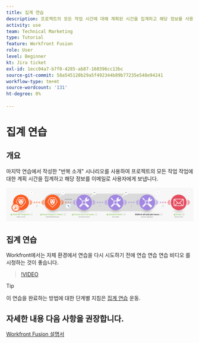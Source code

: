 ```yaml
---
title: 집계 연습
description: 프로젝트의 모든 작업 시간에 대해 계획된 시간을 집계하고 해당 정보를 사용하여 전자 메일을 보내는 방법을 알아봅니다. [!DNL Adobe Workfront Fusion].
activity: use
team: Technical Marketing
type: Tutorial
feature: Workfront Fusion
role: User
level: Beginner
kt: Jira ticket
exl-id: 1ecc04a7-b7f0-4285-ab87-160396cc13bc
source-git-commit: 58a545120b29a5f492344b89b77235e548e94241
workflow-type: tm+mt
source-wordcount: '131'
ht-degree: 0%

---
```


# 집계 연습

## 개요

마지막 연습에서 작성한 &quot;반복 소개&quot; 시나리오를 사용하여 프로젝트의 모든 작업 작업에 대한 계획 시간을 집계하고 해당 정보를 이메일로 사용자에게 보냅니다.

![Fusion 시나리오의 이미지](assets/iteration-and-aggregation-2.png)

## 집계 연습

Workfront에서는 자체 환경에서 연습을 다시 시도하기 전에 연습 연습 연습 비디오 를 시청하는 것이 좋습니다.

>[!VIDEO](https://video.tv.adobe.com/v/335280/?quality=12)

>[!TIP]
>
>이 연습을 완료하는 방법에 대한 단계별 지침은 [집계 연습](https://experienceleague.adobe.com/docs/workfront-learn/tutorials-workfront/fusion/exercises/aggregation.html?lang=en) 운동.


## 자세한 내용 다음 사항을 권장합니다.

[Workfront Fusion 설명서](https://experienceleague.adobe.com/docs/workfront/using/adobe-workfront-fusion/workfront-fusion-2.html?lang=en)
